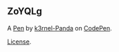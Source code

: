ZoYQLg
------


A [Pen](https://codepen.io/k3rnel-panda/pen/ZoYQLg) by [k3rnel-Panda](https://codepen.io/k3rnel-panda) on [CodePen](https://codepen.io).

[License](https://codepen.io/k3rnel-panda/pen/ZoYQLg/license).